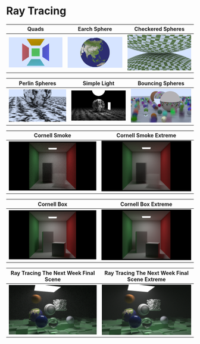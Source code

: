# Ray Tracing

| Quads            | Earch Sphere            | Checkered Spheres            |
| ---------------- | ----------------------- | ---------------------------- |
| ![](./quads.png) | ![](./earth_sphere.png) | ![](./checkered_spheres.png) |

| Perlin Spheres            | Simple Light            | Bouncing Spheres            |
| ------------------------- | ----------------------- | --------------------------- |
| ![](./perlin_spheres.png) | ![](./simple_light.png) | ![](./bouncing_spheres.png) |

| Cornell Smoke            | Cornell Smoke Extreme            |
| ------------------------ | -------------------------------- |
| ![](./cornell_smoke.png) | ![](./cornell_smoke_extreme.png) |

| Cornell Box            | Cornell Box Extreme            |
| ---------------------- | ------------------------------ |
| ![](./cornell_box.png) | ![](./cornell_box_extreme.png) |

| Ray Tracing The Next Week Final Scene | Ray Tracing The Next Week Final Scene Extreme |
| ------------------------------------- | --------------------------------------------- |
| ![](./rttnw_final_scene.png)          | ![](./rttnw_final_scene_extreme.png)          |
